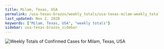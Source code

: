 ```yaml
---
title: Milam, Texas, USA
permalink: /usa-texas-brazos/weekly_totals/usa-texas-milam-weekly_totals.html
last_updated: Nov 2, 2020
keywords: ["Milam, Texas, USA", "weekly totals"]
sidebar: usa-texas-brazos_sidebar
---
```


![Weekly Totals of Confirmed Cases for Milam, Texas, USA](/covid_tracker/images/graphs/usa-texas-milam-weekly_totals_graph.png)
